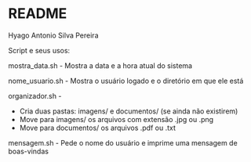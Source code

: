 # README

Hyago Antonio Silva Pereira

Script e seus usos:

mostra_data.sh -
Mostra a data e a hora atual do sistema

nome_usuario.sh -
Mostra o usuário logado e o diretório em que ele está

organizador.sh -
- Cria duas pastas: imagens/ e documentos/ (se ainda não existirem)
- Move para imagens/ os arquivos com extensão .jpg ou .png
- Move para documentos/ os arquivos .pdf ou .txt

mensagem.sh -
Pede o nome do usuário e imprime uma mensagem de boas-vindas
